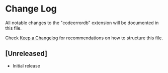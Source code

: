 # Change Log

All notable changes to the "codeerrordb" extension will be documented in this file.

Check [Keep a Changelog](http://keepachangelog.com/) for recommendations on how to structure this file.

## [Unreleased]

- Initial release